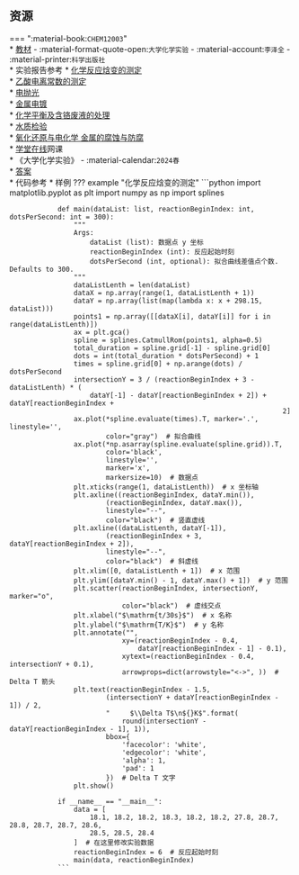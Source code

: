 ## 资源  
=== ":material-book:`CHEM12003`"  
    * [教材](https://api.ecylt.top/v1/lanzou_link?url=https://cqu-openlib.lanzout.com/iWJ072ap8gpc&type=down) - :material-format-quote-open:`大学化学实验` - :material-account:`李泽全` - :material-printer:`科学出版社`  
    * 实验报告参考
        * [化学反应焓变的测定](https://api.ecylt.top/v1/lanzou_link?url=https://cqu-openlib.lanzout.com/i3sFu2ap8ryh&type=down)  
        * [乙酸电离常数的测定](https://api.ecylt.top/v1/lanzou_link?url=https://cqu-openlib.lanzout.com/iRZv42ap8reh&type=down)  
        * [电抛光](https://api.ecylt.top/v1/lanzou_link?url=https://cqu-openlib.lanzout.com/irRHK2ap8v6d&type=down)  
        * [金属电镀](https://api.ecylt.top/v1/lanzou_link?url=https://cqu-openlib.lanzout.com/inwDB2ap8w2f&type=down)  
        * [化学平衡及含铬废液的处理](https://api.ecylt.top/v1/lanzou_link?url=https://cqu-openlib.lanzout.com/ihOfU2ap8sva&type=down)  
        * [水质检验](https://api.ecylt.top/v1/lanzou_link?url=https://cqu-openlib.lanzout.com/ikddC2ap8ucd&type=down)  
        * [氧化还原与电化学 金属的腐蚀与防腐](https://api.ecylt.top/v1/lanzou_link?url=https://cqu-openlib.lanzout.com/iVWAw2ap8tpa&type=down)  
    * [学堂在线](https://www.xuetangx.com/)网课  
        * 《大学化学实验》 - :material-calendar:`2024春`  
            * [答案](https://api.ecylt.top/v1/lanzou_link?url=https://cqu-openlib.lanzout.com/i91Wn2ap8o7c&type=down)  
    * 代码参考
        <!--* 模块化部分
            ??? example "程序本体"
                ```python
                import matplotlib.pyplot as plt
                import numpy as np
                import splines
                def main(dataList: list, reactionBeginIndex: int, dotsPerSecond: int = 300):
                    """
                    Args:
                        dataList (list): 数据点 y 坐标
                        reactionBeginIndex (int): 反应起始时刻
                        dotsPerSecond (int, optional): 拟合曲线差值点个数. Defaults to 300.
                    """
                    dataListLenth = len(dataList)
                    dataX = np.array(range(1, dataListLenth + 1))
                    dataY = np.array(list(map(lambda x: x + 298.15, dataList)))
                    points1 = np.array([[dataX[i], dataY[i]] for i in range(dataListLenth)])
                    ax = plt.gca()
                    spline = splines.CatmullRom(points1, alpha=0.5)
                    total_duration = spline.grid[-1] - spline.grid[0]
                    dots = int(total_duration * dotsPerSecond) + 1
                    times = spline.grid[0] + np.arange(dots) / dotsPerSecond
                    intersectionY = 3 / (reactionBeginIndex + 3 - dataListLenth) * (
                        dataY[-1] - dataY[reactionBeginIndex + 2]) + dataY[reactionBeginIndex +
                                                                        2]
                    ax.plot(*spline.evaluate(times).T, marker='.', linestyle='',
                            color="gray")  # 拟合曲线
                    ax.plot(*np.asarray(spline.evaluate(spline.grid)).T,
                            color='black',
                            linestyle='',
                            marker='x',
                            markersize=10)  # 数据点
                    plt.xticks(range(1, dataListLenth))  # x 坐标轴
                    plt.axline((reactionBeginIndex, dataY.min()),
                            (reactionBeginIndex, dataY.max()),
                            linestyle="--",
                            color="black")  # 竖直虚线
                    plt.axline((dataListLenth, dataY[-1]),
                            (reactionBeginIndex + 3, dataY[reactionBeginIndex + 2]),
                            linestyle="--",
                            color="black")  # 斜虚线
                    plt.xlim([0, dataListLenth + 1])  # x 范围
                    plt.ylim([dataY.min() - 1, dataY.max() + 1])  # y 范围
                    plt.scatter(reactionBeginIndex, intersectionY, marker="o",
                                color="black")  # 虚线交点
                    plt.xlabel("$\mathrm{t/30s}$")  # x 名称
                    plt.ylabel("$\mathrm{T/K}$")  # y 名称
                    plt.annotate("",
                                xy=(reactionBeginIndex - 0.4,
                                    dataY[reactionBeginIndex - 1] - 0.1),
                                xytext=(reactionBeginIndex - 0.4, intersectionY + 0.1),
                                arrowprops=dict(arrowstyle="<->", ))  # Delta T 箭头
                    plt.text(reactionBeginIndex - 1.5,
                            (intersectionY + dataY[reactionBeginIndex - 1]) / 2,
                            "     $\\Delta T$\n${}K$".format(
                                round(intersectionY - dataY[reactionBeginIndex - 1], 1)),
                            bbox={
                                'facecolor': 'white',
                                'edgecolor': 'white',
                                'alpha': 1,
                                'pad': 1
                            })  # Delta T 文字
                    plt.show()
                if __name__ == "__main__":
                    data = [
                        18.1, 18.2, 18.2, 18.3, 18.2, 18.2, 27.8, 28.7, 28.8, 28.7, 28.7, 28.6,
                        28.5, 28.5, 28.4
                    ]  # 在这里修改实验数据
                    reactionBeginIndex = 6  # 反应起始时刻
                    main(data, reactionBeginIndex)
                ```-->
        * 样例
            ??? example "化学反应焓变的测定"
                ```python
                import matplotlib.pyplot as plt
                import numpy as np
                import splines

                def main(dataList: list, reactionBeginIndex: int, dotsPerSecond: int = 300):
                    """
                    Args:
                        dataList (list): 数据点 y 坐标
                        reactionBeginIndex (int): 反应起始时刻
                        dotsPerSecond (int, optional): 拟合曲线差值点个数. Defaults to 300.
                    """
                    dataListLenth = len(dataList)
                    dataX = np.array(range(1, dataListLenth + 1))
                    dataY = np.array(list(map(lambda x: x + 298.15, dataList)))
                    points1 = np.array([[dataX[i], dataY[i]] for i in range(dataListLenth)])
                    ax = plt.gca()
                    spline = splines.CatmullRom(points1, alpha=0.5)
                    total_duration = spline.grid[-1] - spline.grid[0]
                    dots = int(total_duration * dotsPerSecond) + 1
                    times = spline.grid[0] + np.arange(dots) / dotsPerSecond
                    intersectionY = 3 / (reactionBeginIndex + 3 - dataListLenth) * (
                        dataY[-1] - dataY[reactionBeginIndex + 2]) + dataY[reactionBeginIndex +
                                                                        2]
                    ax.plot(*spline.evaluate(times).T, marker='.', linestyle='',
                            color="gray")  # 拟合曲线
                    ax.plot(*np.asarray(spline.evaluate(spline.grid)).T,
                            color='black',
                            linestyle='',
                            marker='x',
                            markersize=10)  # 数据点
                    plt.xticks(range(1, dataListLenth))  # x 坐标轴
                    plt.axline((reactionBeginIndex, dataY.min()),
                            (reactionBeginIndex, dataY.max()),
                            linestyle="--",
                            color="black")  # 竖直虚线
                    plt.axline((dataListLenth, dataY[-1]),
                            (reactionBeginIndex + 3, dataY[reactionBeginIndex + 2]),
                            linestyle="--",
                            color="black")  # 斜虚线
                    plt.xlim([0, dataListLenth + 1])  # x 范围
                    plt.ylim([dataY.min() - 1, dataY.max() + 1])  # y 范围
                    plt.scatter(reactionBeginIndex, intersectionY, marker="o",
                                color="black")  # 虚线交点
                    plt.xlabel("$\mathrm{t/30s}$")  # x 名称
                    plt.ylabel("$\mathrm{T/K}$")  # y 名称
                    plt.annotate("",
                                xy=(reactionBeginIndex - 0.4,
                                    dataY[reactionBeginIndex - 1] - 0.1),
                                xytext=(reactionBeginIndex - 0.4, intersectionY + 0.1),
                                arrowprops=dict(arrowstyle="<->", ))  # Delta T 箭头
                    plt.text(reactionBeginIndex - 1.5,
                            (intersectionY + dataY[reactionBeginIndex - 1]) / 2,
                            "     $\\Delta T$\n${}K$".format(
                                round(intersectionY - dataY[reactionBeginIndex - 1], 1)),
                            bbox={
                                'facecolor': 'white',
                                'edgecolor': 'white',
                                'alpha': 1,
                                'pad': 1
                            })  # Delta T 文字
                    plt.show()
                
                if __name__ == "__main__":
                    data = [
                        18.1, 18.2, 18.2, 18.3, 18.2, 18.2, 27.8, 28.7, 28.8, 28.7, 28.7, 28.6,
                        28.5, 28.5, 28.4
                    ]  # 在这里修改实验数据
                    reactionBeginIndex = 6  # 反应起始时刻
                    main(data, reactionBeginIndex)
                ```